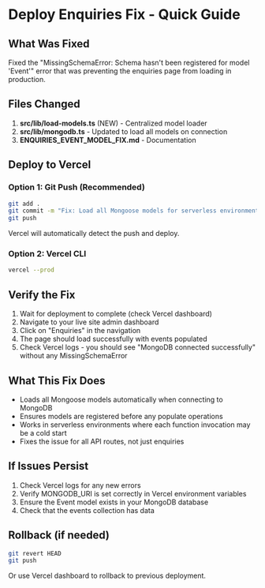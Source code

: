 # Deploy Enquiries Fix - Quick Guide

## What Was Fixed
Fixed the "MissingSchemaError: Schema hasn't been registered for model 'Event'" error that was preventing the enquiries page from loading in production.

## Files Changed
1. **src/lib/load-models.ts** (NEW) - Centralized model loader
2. **src/lib/mongodb.ts** - Updated to load all models on connection
3. **ENQUIRIES_EVENT_MODEL_FIX.md** - Documentation

## Deploy to Vercel

### Option 1: Git Push (Recommended)
```bash
git add .
git commit -m "Fix: Load all Mongoose models for serverless environment"
git push
```

Vercel will automatically detect the push and deploy.

### Option 2: Vercel CLI
```bash
vercel --prod
```

## Verify the Fix

1. Wait for deployment to complete (check Vercel dashboard)
2. Navigate to your live site admin dashboard
3. Click on "Enquiries" in the navigation
4. The page should load successfully with events populated
5. Check Vercel logs - you should see "MongoDB connected successfully" without any MissingSchemaError

## What This Fix Does

- Loads all Mongoose models automatically when connecting to MongoDB
- Ensures models are registered before any populate operations
- Works in serverless environments where each function invocation may be a cold start
- Fixes the issue for all API routes, not just enquiries

## If Issues Persist

1. Check Vercel logs for any new errors
2. Verify MONGODB_URI is set correctly in Vercel environment variables
3. Ensure the Event model exists in your MongoDB database
4. Check that the events collection has data

## Rollback (if needed)
```bash
git revert HEAD
git push
```

Or use Vercel dashboard to rollback to previous deployment.
